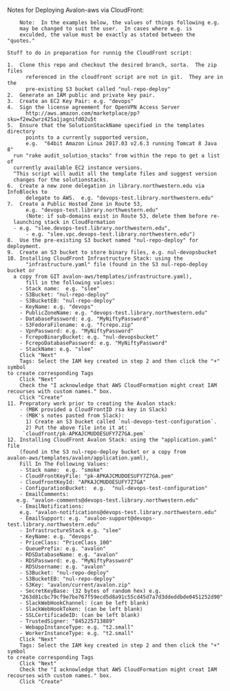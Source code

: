 Notes for Deploying Avalon-aws via CloudFront:

		Note:  In the examples below, the values of things following e.g.
		may be changed to suit the user.  In cases where e.g. is 
		exculded, the value must be exactly as stated between the "quotes."

    Stuff to do in preparation for runnig the CloudFront script:

    1.  Clone this repo and checkout the desired branch, sorta.  The zip files 
          referenced in the cloudfront script are not in git.  They are in the 
          pre-existing S3 bucket called "nul-repo-deploy"
    2.  Generate an IAM public and private key pair.
    3.  Create an EC2 Key Pair: e.g. "devops"
    4.  Sign the license agreement for OpenVPN Access Server
          http://aws.amazon.com/marketplace/pp?sku=f2ew2wrz425a1jagnifd02u5t
    5.  Ensure that the SolutionStackName specified in the templates directory 
          points to a currently supported version,
          e.g.  "64bit Amazon Linux 2017.03 v2.6.3 running Tomcat 8 Java 8"
	  run "rake audit_solution_stacks" from within the repo to get a list of
	  currently available EC2 instance versions.
	  ^This script will audit all the template files and suggest version 
	  changes for the solutionstacks.
    6.  Create a new zone delegation in library.northwestern.edu via InfoBlocks to
          delegate to AWS.  e.g. "devops-test.library.northwestern.edu"
    7.  Create a Public Hosted Zone in Route 53,  
          e.g. "devops-test.library.northwestern.edu"
          (Note: if sub-domains exist in Route 53, delete them before re-
	  launching stack in CloudFormation 
	  - e.g. "slee.devops-test.library.northwestern.edu", 
       	  - e.g. "slee.vpc.devops-test.library.northwestern.edu")
    8.  Use the pre-existing S3 bucket named "nul-repo-deploy" for deployment.
    9.  Create an S3 bucket to store binary files, e.g. nul-devopsbucket
    10. Installing CloudFront Infrastructure Stack: using the 
          "infrastructure.yaml" file (found in the S3 nul-repo-deploy bucket or
	  a copy from GIT avalon-aws/templates/infrastructure.yaml), 
          fill in the following values:
        - Stack name:  e.g. "slee"
        - S3Bucket: "nul-repo-deploy"
        - S3BucketEB: "nul-repo-deploy"
        - KeyName: e.g. "devops"
        - PublicZoneName: e.g. "devops-test.library.northwestern.edu"
        - DatabasePassword: e.g. "MyNiftyPassword"
        - S3FedoraFilename: e.g. "fcrepo.zip"
        - VpnPassword: e.g. "MyNiftyPassword"
        - FcrepoBinaryBucket: e.g. "nul-devopsbucket"
        - FcrepoDatabasePassword: e.g. "MyNiftyPassword"
        - StackName: e.g. "slee"
        Click "Next"
        Tags: Select the IAM key created in step 2 and then click the "+" symbol
	to create corresponding Tags
        Click "Next"
        Check the "I acknowledge that AWS CloudFormation might creat IAM 
	recourses with custom names." box.
        Click "Create"
    11. Prepratory work prior to creating the Avalon stack: 
        - (MBK provided a CloudFrontID rsa key in Slack)
        - (MBK's notes pasted from Slack):
          1) Create an S3 bucket called `nul-devops-test-configuration`.
          2) Put the above file into it at: 
	     `cloudfront/pk-APKAJCMUDOESUFY7Z7GA.pem`
    12. Installing CloudFront Avalon Stack: using the "application.yaml" file 
        (found in the S3 nul-repo-deploy bucket or a copy from 
	avalon-aws/templates/avalon/application.yaml), 
        Fill In The Following Values:
        - Stack name:  e.g. "smoke"
        - CloudFrontKeyFile: "pk-APKAJCMUDOESUFY7Z7GA.pem"
        - CloudfrontKeyId: "APKAJCMUDOESUFY7Z7GA"
        - ConfigurationBucket:  e.g.  "nul-devops-test-configuration"
        - EmailComments: 
	   e.g. "avalon-comments@devops-test.library.northwestern.edu"
        - EmailNotifications: 
	    e.g. "avalon-notifications@devops-test.library.northwestern.edu"
        - EmailSupport: e.g. "avalon-support@devops-test.library.northwestern.edu"
        - InfrastructureStack e.g. "slee"
        - KeyName: e.g. "devops"
        - PriceClass: "PriceClass_100"
        - QueuePrefix: e.g. "avalon"
        - RDSDatabaseName: e.g. "avalon"
        - RDSPassword: e.g. "MyNiftyPassword"
        - RDSUsername: e.g. "avalon"
        - S3Bucket: "nul-repo-deploy"
        - S3BucketEB: "nul-repo-deploy"
        - S3Key: "avalon/current/avalon.zip"
        - SecretKeyBase: (32 bytes of random hex) e.g.
	    "263d81cbc79cf9e7be767f59ecd5d8a91c55cd45d7a7d3ddeddbde0451252d90"
        - SlackWebHookChannel: (can be left blank)
        - SlackWebHookToken: (can be left blank)
        - SSLCertificadeID: (can be left blank) 
        - TrustedSigner: "845225713889"
        - WebappInstanceType: e.g. "t2.small"
        - WorkerInstanceType: e.g. "t2.small"
        Click "Next"
        Tags: Select the IAM key created in step 2 and then click the "+" symbol
	to create corresponding Tags
        Click "Next"
        Check the "I acknowledge that AWS CloudFormation might creat IAM 
	recourses with custom names." box.
        Click "Create"

